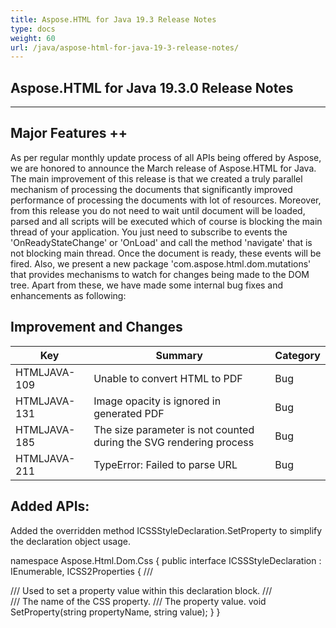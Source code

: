 ```yaml
---
title: Aspose.HTML for Java 19.3 Release Notes
type: docs
weight: 60
url: /java/aspose-html-for-java-19-3-release-notes/
---
```

## **Aspose.HTML for Java 19.3.0 Release Notes**

- - -

## **Major Features ++**

As per regular monthly update process of all APIs being offered by Aspose, we are honored to announce the March release of Aspose.HTML for Java. The main improvement of this release is that we created a truly parallel mechanism of processing the documents that significantly improved performance of processing the documents with lot of resources. Moreover, from this release you do not need to wait until document will be loaded, parsed and all scripts will be executed which of course is blocking the main thread of your application. You just need to subscribe to events the 'OnReadyStateChange' or 'OnLoad' and call the method 'navigate' that is not blocking main thread. Once the document is ready, these events will be fired. Also, we present a new package 'com.aspose.html.dom.mutations' that provides mechanisms to watch for changes being made to the DOM tree. Apart from these, we have made some internal bug fixes and enhancements as following:

## **Improvement and Changes**

| **Key**      | **Summary**                                                        | **Category** |
| ------------ | ------------------------------------------------------------------ | ------------ |
| HTMLJAVA-109 | Unable to convert HTML to PDF                                      | Bug          |
| HTMLJAVA-131 | Image opacity is ignored in generated PDF                          | Bug          |
| HTMLJAVA-185 | The size parameter is not counted during the SVG rendering process | Bug          |
| HTMLJAVA-211 | TypeError: Failed to parse URL                                     | Bug          |

## **Added APIs:**

Added the overridden method ICSSStyleDeclaration.SetProperty to simplify the declaration object usage.

namespace Aspose.Html.Dom.Css
{
public interface ICSSStyleDeclaration : IEnumerable<string>, ICSS2Properties
{
/// <summary>
/// Used to set a property value within this declaration block.
/// </summary>
/// <param name="propertyName">The name of the CSS property.</param>
/// <param name="value">The property value.</param>
void SetProperty(string propertyName, string value);
}
}